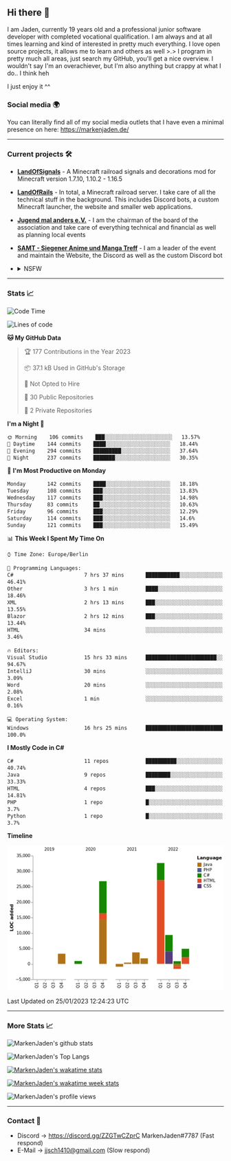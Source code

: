 ## Hi there 👋
I am Jaden, currently 19 years old and a professional junior software developer with completed vocational qualification. I am always and at all times learning and kind of interested in pretty much everything. I love open source projects, it allows me to learn and others as well >.>
I program in pretty much all areas, just search my GitHub, you'll get a nice overview.
I wouldn't say I'm an overachiever, but I'm also anything but crappy at what I do.. I think heh

I just enjoy it ^^

### Social media 🌍

You can literally find all of my social media outlets that I have even a minimal presence on here: https://markenjaden.de/

---

### Current projects 🛠

* [**LandOfSignals**](https://github.com/LandOfRails/LandOfSignals) - A Minecraft railroad signals and decorations mod for Minecraft version 1.7.10, 1.10.2 - 1.16.5
* [**LandOfRails**](https://github.com/LandOfRails) - In total, a Minecraft railroad server. I take care of all the technical stuff in the background. This includes Discord bots, a custom Minecraft launcher, the website and smaller web applications.
* [**Jugend mal anders e.V.**](https://jugendmalanders.de/) - I am the chairman of the board of the association and take care of everything technical and financial as well as planning local events
* [**SAMT - Siegener Anime und Manga Treff**](https://github.com/Siegener-Anime-und-Manga-Treff-SAMT) - I am a leader of the event and maintain the Website, the Discord as well as the custom Discord bot
* <details> 
  <summary>NSFW</summary>
  
  [**Nekos**](https://github.com/MarkenJaden/Nekos) - Website providing you with random lewd neko pics
  
</details>

---

### Stats 📈

<!--START_SECTION:waka-->
![Code Time](http://img.shields.io/badge/Code%20Time-1%2C047%20hrs%2033%20mins-blue)

![Lines of code](https://img.shields.io/badge/From%20Hello%20World%20I%27ve%20Written-82%20Thousand%20lines%20of%20code-blue)

**🐱 My GitHub Data** 

> 🏆 177 Contributions in the Year 2023
 > 
> 📦 37.1 kB Used in GitHub's Storage 
 > 
> 🚫 Not Opted to Hire
 > 
> 📜 30 Public Repositories 
 > 
> 🔑 2 Private Repositories  
 > 
**I'm a Night 🦉** 

```text
🌞 Morning    106 commits    ███░░░░░░░░░░░░░░░░░░░░░░   13.57% 
🌆 Daytime    144 commits    ████░░░░░░░░░░░░░░░░░░░░░   18.44% 
🌃 Evening    294 commits    █████████░░░░░░░░░░░░░░░░   37.64% 
🌙 Night      237 commits    ███████░░░░░░░░░░░░░░░░░░   30.35%

```
📅 **I'm Most Productive on Monday** 

```text
Monday       142 commits    ████░░░░░░░░░░░░░░░░░░░░░   18.18% 
Tuesday      108 commits    ███░░░░░░░░░░░░░░░░░░░░░░   13.83% 
Wednesday    117 commits    ███░░░░░░░░░░░░░░░░░░░░░░   14.98% 
Thursday     83 commits     ██░░░░░░░░░░░░░░░░░░░░░░░   10.63% 
Friday       96 commits     ███░░░░░░░░░░░░░░░░░░░░░░   12.29% 
Saturday     114 commits    ███░░░░░░░░░░░░░░░░░░░░░░   14.6% 
Sunday       121 commits    ███░░░░░░░░░░░░░░░░░░░░░░   15.49%

```


📊 **This Week I Spent My Time On** 

```text
⌚︎ Time Zone: Europe/Berlin

💬 Programming Languages: 
C#                       7 hrs 37 mins       ███████████░░░░░░░░░░░░░░   46.41% 
Other                    3 hrs 1 min         ████░░░░░░░░░░░░░░░░░░░░░   18.46% 
XML                      2 hrs 13 mins       ███░░░░░░░░░░░░░░░░░░░░░░   13.55% 
Blazor                   2 hrs 12 mins       ███░░░░░░░░░░░░░░░░░░░░░░   13.44% 
HTML                     34 mins             ░░░░░░░░░░░░░░░░░░░░░░░░░   3.46%

🔥 Editors: 
Visual Studio            15 hrs 33 mins      ███████████████████████░░   94.67% 
IntelliJ                 30 mins             ░░░░░░░░░░░░░░░░░░░░░░░░░   3.09% 
Word                     20 mins             ░░░░░░░░░░░░░░░░░░░░░░░░░   2.08% 
Excel                    1 min               ░░░░░░░░░░░░░░░░░░░░░░░░░   0.16%

💻 Operating System: 
Windows                  16 hrs 25 mins      █████████████████████████   100.0%

```

**I Mostly Code in C#** 

```text
C#                       11 repos            ██████████░░░░░░░░░░░░░░░   40.74% 
Java                     9 repos             ████████░░░░░░░░░░░░░░░░░   33.33% 
HTML                     4 repos             ███░░░░░░░░░░░░░░░░░░░░░░   14.81% 
PHP                      1 repo              █░░░░░░░░░░░░░░░░░░░░░░░░   3.7% 
Python                   1 repo              █░░░░░░░░░░░░░░░░░░░░░░░░   3.7%

```


**Timeline**

![Chart not found](https://raw.githubusercontent.com/MarkenJaden/MarkenJaden/main/charts/bar_graph.png) 


 Last Updated on 25/01/2023 12:24:23 UTC
<!--END_SECTION:waka-->

---

### More Stats 📈

![MarkenJaden's github stats](https://github-readme-stats.vercel.app/api?username=MarkenJaden&count_private=true&show_icons=true&theme=radical)

![MarkenJaden's Top Langs](https://github-readme-stats.vercel.app/api/top-langs/?username=MarkenJaden&theme=radical)

[![MarkenJaden's wakatime stats](https://github-readme-stats.vercel.app/api/wakatime?username=MarkenJaden&theme=radical)](https://wakatime.com/@17f322c9-222a-48b4-9e15-983c41f7aed4)

[![MarkenJaden's wakatime week stats](https://wakatime.com/badge/user/17f322c9-222a-48b4-9e15-983c41f7aed4.svg)](https://wakatime.com/@17f322c9-222a-48b4-9e15-983c41f7aed4)

<!--[![MarkenJaden's Codewars stats](https://www.codewars.com/users/MarkenJaden/badges/large)](https://www.codewars.com/users/MarkenJaden)-->

![MarkenJaden's profile views](https://komarev.com/ghpvc/?username=MarkenJaden)

---

### Contact 💌

* Discord -> https://discord.gg/ZZGTwCZprC MarkenJaden#7787 (Fast respond)
* E-Mail -> jjsch1410@gmail.com (Slow respond)



<!--
**MarkenJaden/MarkenJaden** is a ✨ _special_ ✨ repository because its `README.md` (this file) appears on your GitHub profile.

Here are some ideas to get you started:

- 🔭 I’m currently working on ...
- 🌱 I’m currently learning ...
- 👯 I’m looking to collaborate on ...
- 🤔 I’m looking for help with ...
- 💬 Ask me about ...
- 📫 How to reach me: ...
- 😄 Pronouns: ...
- ⚡ Fun fact: ...
-->
